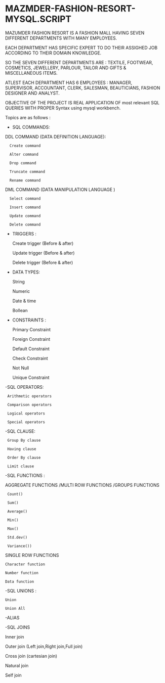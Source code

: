 # MAZMDER-FASHION-RESORT-MYSQL.SCRIPT

MAZUMDER FASHION RESORT IS A FASHION MALL HAVING SEVEN DIFFERENT DEPARTMENTS WITH MANY EMPLOYEES. 

EACH DEPARTMENT HAS SPECIFIC EXPERT TO DO THEIR ASSIGHED JOB ACCORDING TO THEIR DOMAIN KNOWLEDGE. 

SO THE SEVEN DIFFERENT DEPARTMENTS ARE :
TEXTILE, FOOTWEAR, COSMETICS, JEWELLERY, PARLOUR, TAILOR AND GIFTS & MISCELLANEOUS ITEMS. 

ATLEST EACH DEPARTMENT HAS 6 EMPLOYEES :
MANAGER, SUPERVISOR, ACCOUNTANT, CLERK, SALESMAN, BEAUTICIANS, FASHION DESIGNER AND ANALYST. 

OBJECTIVE OF THE PROJECT IS REAL APPLICATION OF most relevant SQL QUERIES WITH PROPER Syntax using mysql workbench. 

Topics are as follows :

- SQL COMMANDS:

DDL COMMAND (DATA DEFINITION LANGUAGE):

      Create command 

      Alter command 

      Drop command 

      Truncate command 

      Rename command 

DML COMMAND (DATA MANIPULATION  LANGUAGE ) 

      Select command 

      Insert command 

      Update command 

      Delete command 

- TRIGGERS :

     Create trigger (Before & after)

     Update trigger (Before & after) 

     Delete trigger (Before & after)

- DATA TYPES:

     String 

     Numeric
 
     Date & time 

     Bollean 

- CONSTRAINTS :

     Primary Constraint 

     Foreign Constraint 

     Default Constraint

     Check Constraint 

     Not Null

     Unique Constraint

-SQL OPERATORS:

     Arithmetic operators 

     Comparison operators 

     Logical operators

     Special operators 

-SQL CLAUSE:

     Group By clause 

     Having clause

     Order By clause

     Limit clause

-SQL FUNCTIONS :

AGGREGATE FUNCTIONS /MULTI ROW FUNCTIONS /GROUPS FUNCTIONS 
 
     Count()
    
     Sum()
    
     Average()
    
     Min()
    
     Max()
    
     Std.dev()
    
     Variance()) 

SINGLE ROW FUNCTIONS 

    Character function

    Number function

    Data function

-SQL UNIONS :

    Union
   
    Union All

-ALIAS

-SQL JOINS

   Inner join

   Outer join (Left join,Right join,Full join) 

   Cross join (cartesian join) 

   Natural join

   Self join
